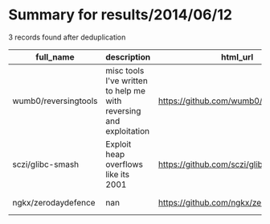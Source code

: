 
# Summary for results/2014/06/12
    
3 records found after deduplication

| full_name | description | html_url | matched_list | matched_count | pushed_at | size | stargazers_count | language | forks_count | vul_ids |
|----------------------|--------------------------------------------------------------------|-----------------------------------------|------------------------------|-----------------|---------------------------|--------|--------------------|------------|---------------|-----------|
| wumb0/reversingtools | misc tools I've written to help me with reversing and exploitation | https://github.com/wumb0/reversingtools | ['exploit'] | 1 | 2014-06-12 04:30:50+00:00 | 164 | 1 | Perl | 1 | [] |
| sczi/glibc-smash | Exploit heap overflows like its 2001 | https://github.com/sczi/glibc-smash | ['exploit', 'heap overflow'] | 2 | 2014-06-12 02:26:25+00:00 | 108 | 0 | C | 0 | [] |
| ngkx/zerodaydefence | nan | https://github.com/ngkx/zerodaydefence | ['zeroday'] | 1 | 2014-06-12 03:22:18+00:00 | 396 | 0 | PHP | 0 | [] |
